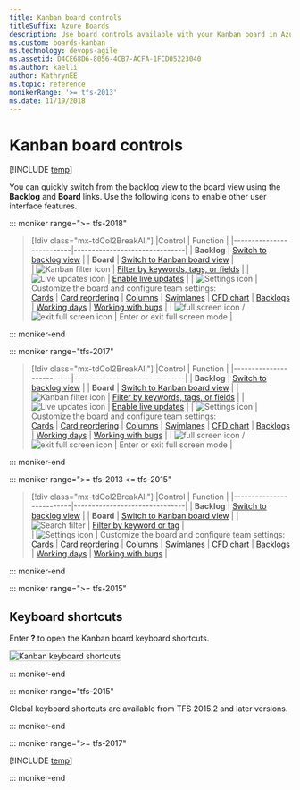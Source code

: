 ```yaml
---
title: Kanban board controls  
titleSuffix: Azure Boards
description: Use board controls available with your Kanban board in Azure Boards, Azure DevOps, & Team Foundation Server   
ms.custom: boards-kanban  
ms.technology: devops-agile
ms.assetid: D4CE68D6-8056-4CB7-ACFA-1FCD05223040  
ms.author: kaelli
author: KathrynEE
ms.topic: reference
monikerRange: '>= tfs-2013'
ms.date: 11/19/2018
---
```


# Kanban board controls

[!INCLUDE [temp](../includes/version-vsts-tfs-all-versions.md)]

You can quickly switch from the backlog view to the board view using the **Backlog** and **Board** links. Use the following icons to enable other user interface features.

::: moniker range=">= tfs-2018"

> [!div class="mx-tdCol2BreakAll"]
> |Control | Function |
> |--------------------------|-------------------------------|
> | **Backlog** | [Switch to backlog view](../backlogs/create-your-backlog.md) |
> | **Board** | [Switch to Kanban board view](kanban-quickstart.md) |  
> | ![Kanban filter icon](../media/icons/kanban-filter-icon.png) | [Filter by keywords, tags, or fields](filter-kanban-board.md) |
> | ![Live updates icon](../media/icons/live-updates-icon.png) | [Enable live updates](kanban-basics.md#live-updates) |
> | ![Settings icon](../media/icons/team-settings-gear-icon.png) | Customize the board and configure team settings:<br/>[Cards](../../boards/boards/customize-cards.md) &#124; [Card reordering](../../boards/boards/reorder-cards.md) &#124; [Columns](add-columns.md) &#124; [Swimlanes](expedite-work.md) &#124; [CFD chart](../../report/dashboards/cumulative-flow.md) &#124; [Backlogs](../../organizations/settings/select-backlog-navigation-levels.md) &#124; [Working days](../../organizations/settings/set-working-days.md) &#124; [Working with bugs](../../organizations/settings/show-bugs-on-backlog.md) |
> | ![full screen icon](../media/icons/full-screen-icon.png) / ![exit full screen icon](../media/icons/exit-full-screen-icon.png) | Enter or exit full screen mode |

::: moniker-end

::: moniker range="tfs-2017"

> [!div class="mx-tdCol2BreakAll"]
> |Control | Function |
> |--------------------------|-------------------------------|
> | **Backlog** | [Switch to backlog view](../backlogs/create-your-backlog.md) |
> | **Board** | [Switch to Kanban board view](kanban-quickstart.md) |
> | ![Kanban filter icon](../media/icons/kanban-filter-icon.png) | [Filter by keywords, tags, or fields](filter-kanban-board.md) |
> | ![Live updates icon](../media/icons/live-updates-icon.png) | [Enable live updates](kanban-basics.md#live-updates) |
> | ![Settings icon](../media/icons/team-settings-gear-icon.png) | Customize the board and configure team settings:<br/>[Cards](../../boards/boards/customize-cards.md) &#124; [Card reordering](../../boards/boards/reorder-cards.md) &#124; [Columns](add-columns.md) &#124; [Swimlanes](expedite-work.md) &#124; [CFD chart](../../report/dashboards/cumulative-flow.md) &#124; [Backlogs](../../organizations/settings/select-backlog-navigation-levels.md) &#124; [Working days](../../organizations/settings/set-working-days.md) &#124; [Working with bugs](../../organizations/settings/show-bugs-on-backlog.md) |
> | ![full screen icon](../media/icons/fullscreen_icon.png) / ![exit full screen icon](../media/icons/exitfullscreen_icon.png) | Enter or exit full screen mode |

::: moniker-end

::: moniker range=">= tfs-2013 <= tfs-2015"

> [!div class="mx-tdCol2BreakAll"]
> |Control | Function |
> |--------------------------|-------------------------------|
> | **Backlog** | [Switch to backlog view](../backlogs/create-your-backlog.md) |
> | **Board** | [Switch to Kanban board view](kanban-quickstart.md) |
> | ![Search filter](../media/icons/search_filter_icon.png) | [Filter by keyword or tag](filter-kanban-board.md) |  
> | ![Settings icon](../media/icons/team-settings-gear-icon.png) | Customize the board and configure team settings:<br/>[Cards](../../boards/boards/customize-cards.md) &#124; [Card reordering](../../boards/boards/reorder-cards.md) &#124; [Columns](add-columns.md) &#124; [Swimlanes](expedite-work.md) &#124; [CFD chart](../../report/dashboards/cumulative-flow.md) &#124; [Backlogs](../../organizations/settings/select-backlog-navigation-levels.md) &#124; [Working days](../../organizations/settings/set-working-days.md) &#124; [Working with bugs](../../organizations/settings/show-bugs-on-backlog.md) |

::: moniker-end

::: moniker range=">= tfs-2015"

## Keyboard shortcuts

Enter **?** to open the Kanban board keyboard shortcuts.

<img src="../media/kanban-board-keyboard-shortcuts-ts-jul.png" alt="Kanban keyboard shortcuts" style="border: 1px solid #C3C3C3;" />

::: moniker-end

::: moniker range="tfs-2015"

Global keyboard shortcuts are available from TFS 2015.2 and later versions.

::: moniker-end

::: moniker range=">= tfs-2017"

[!INCLUDE [temp](../includes/live-updates.md)]

::: moniker-end
